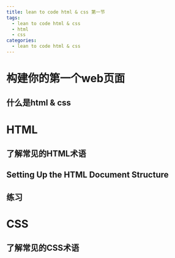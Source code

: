 ```yaml
---
title: lean to code html & css 第一节
tags:
  - lean to code html & css
  - html
  - css
categories:
  - lean to code html & css
---
```


# 构建你的第一个web页面
## 什么是html & css
# HTML
## 了解常见的HTML术语
## Setting Up the HTML Document Structure
## 练习
# CSS
## 了解常见的CSS术语

